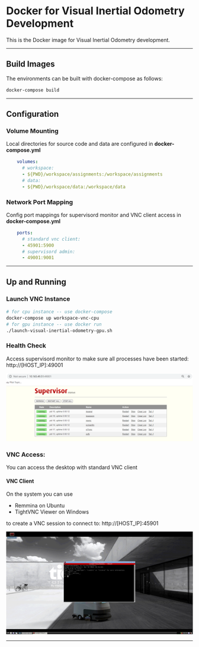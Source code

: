 # Docker for Visual Inertial Odometry Development

This is the Docker image for Visual Inertial Odometry development.

---

## Build Images

The environments can be built with docker-compose as follows:
```bash 
docker-compose build
```

---

## Configuration

### Volume Mounting

Local directories for source code and data are configured in **docker-compose.yml**

```yaml
    volumes:
      # workspace:
      - ${PWD}/workspace/assignments:/workspace/assignments
      # data:
      - ${PWD}/workspace/data:/workspace/data
```

### Network Port Mapping

Config port mappings for supervisord monitor and VNC client access in **docker-compose.yml** 

```yaml
    ports:
      # standard vnc client:
      - 45901:5900
      # supervisord admin:
      - 49001:9001
```

---

## Up and Running 

### Launch VNC Instance
```bash
# for cpu instance -- use docker-compose
docker-compose up workspace-vnc-cpu
# for gpu instance -- use docker run
./launch-visual-inertial-odometry-gpu.sh
```

### Health Check

Access supervisord monitor to make sure all processes have been started: http://[HOST_IP]:49001

![Supervisord Health Check](doc/01-supervisord-health-check.png)

### VNC Access:

You can access the desktop with standard VNC client

#### VNC Client

On the system you can use 

* Remmina on Ubuntu
* TightVNC Viewer on Windows

to create a VNC session to connect to: http://[HOST_IP]:45901

![VNC through VNC Client](doc/02-vnc-access-with-vnc-client.png)

---
